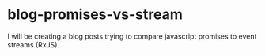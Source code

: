 blog-promises-vs-stream
=======================

I will be creating a blog posts trying to compare javascript promises to event streams (RxJS).
